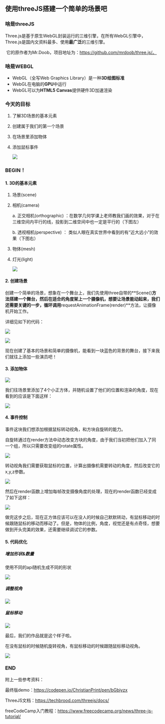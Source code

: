 ## 使用threeJS搭建一个简单的场景吧

### 啥是threeJS

​	Three.js是基于原生WebGL封装运行的三维引擎，在所有WebGL引擎中，Three.js是国内文资料最多、使用**最广泛**的三维引擎。

​    它的原作者为Mr.Doob，项目地址为：https://github.com/mrdoob/three.js/。

### 啥是WEBGL

- WebGL（全写Web Graphics Library）是一种**3D绘图标准**
- WebGL在电脑的**GPU**中运行
- WebGL可以为**HTML5 Canvas**提供硬件3D加速渲染

### 今天的目标

1. 了解3D场景的基本元素

2. 创建属于我们的第一个场景

3. 在场景里添加物体

4. 添加鼠标事件

   <img src="http://image.cocoroise.cn/blog/20220221173129.png" />

### BEGIN！

#### 1. 3D的基本元素

1. 场景(scene)

2. 相机(camera)

   a.  正交相机(orthographic) ：在数学几何学课上老师教我们画的效果，对于在三维空间内平行的线，投影到二维空间中也一定是平行的（下图左）

   b. 透视相机(perspective)  ： 类似人眼在真实世界中看到的有“近大远小”的效果（下图右）

3. 物体(mesh)

4. 灯光(light)

   <img src="http://image.cocoroise.cn/blog/20220221181929.png" />

#### 2. 创建场景

创建一个简单的场景，想象在一个舞台上，我们先使用three自带的**Scene()**方法搭建一个舞台，然后在适合的角度架上一个摄像机，想要让场景能动起来，我们还需要关键的一步，循环调用**requestAnimationFrame(render)**方法，让摄像机开始工作。

详细见如下的代码：

![](http://image.cocoroise.cn/carbon.png)

![](http://image.cocoroise.cn/blog/20220221114217.png)

现在创建了基本的场景和简单的摄像机，能看到一块蓝色的背景的舞台，接下来我们就往上添加一些演员吧！

#### 3. 添加物体

![](http://image.cocoroise.cn/carbon-1.png)

我们往场景里添加了4个小正方体，并随机设置了他们的位置和渲染的角度，现在看到的应该是下面这样：

<img src="http://image.cocoroise.cn/blog/20220221153615.png" />

#### 4. 事件控制

事件这块我们想添加根据鼠标转动视角，和方块自旋转的能力。

自旋转通过在render方法中动态改变方块的角度，由于我们当初把他们加入了同一个组，所以只需要改变组的rotate属性。

![](http://image.cocoroise.cn/carbon-2.png)

转动视角我们需要获取鼠标的位置，计算出摄像机需要转动的角度，然后改变它的x,y,z参数。

![](http://image.cocoroise.cn/carbon-3.png)

然后在render函数上增加每帧改变摄像角度的处理，现在的render函数已经变成了如下这样：

![](http://image.cocoroise.cn/carbon-4.png)

做完这步之后，现在正方体应该可以在没人的时候自己默默转动，有鼠标移动的时候跟随鼠标的移动而移动了。但是，物体的比例，角度，视觉还是有点奇怪，想要做到开头完美的效果，还需要继续调试它的参数。

#### 5. 代码优化

##### 增加形状&数量

使用不同的api随机生成不同的形状

![](http://image.cocoroise.cn/carbon-5.png)

##### 调整视角

![](http://image.cocoroise.cn/carbon-6.png)

##### 鼠标移动

![](http://image.cocoroise.cn/carbon-7.png)

最后，我们的作品就是这个样子啦。

在没有鼠标的时候随机旋转视角，有鼠标移动的时候跟随鼠标移动视角。

<img src="http://image.cocoroise.cn/image-20220227234344421.png" />

### END

附上一些参考资料：

最终版demo：https://codepen.io/ChristianPrint/pen/bGbjyzx

ThreeJS文档：https://techbrood.com/threejs/docs/

freeCodeCamp入门教程：https://www.freecodecamp.org/news/three-js-tutorial/